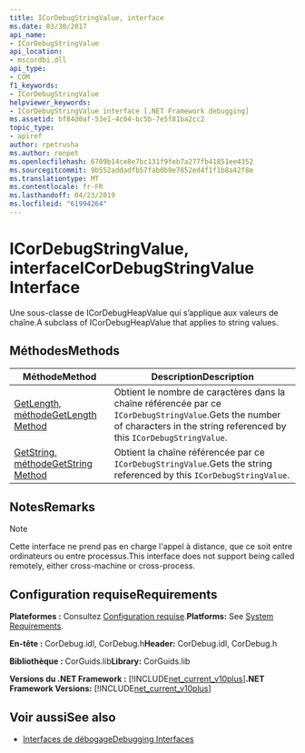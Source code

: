 ```yaml
---
title: ICorDebugStringValue, interface
ms.date: 03/30/2017
api_name:
- ICorDebugStringValue
api_location:
- mscordbi.dll
api_type:
- COM
f1_keywords:
- ICorDebugStringValue
helpviewer_keywords:
- ICorDebugStringValue interface [.NET Framework debugging]
ms.assetid: bf84d0af-53e1-4c04-bc5b-7e5f81ba2cc2
topic_type:
- apiref
author: rpetrusha
ms.author: ronpet
ms.openlocfilehash: 6709b14ce8e7bc131f9feb7a277fb41851ee4352
ms.sourcegitcommit: 9b552addadfb57fab0b9e7852ed4f1f1b8a42f8e
ms.translationtype: MT
ms.contentlocale: fr-FR
ms.lasthandoff: 04/23/2019
ms.locfileid: "61994264"
---
```

# <a name="icordebugstringvalue-interface"></a><span data-ttu-id="d8589-102">ICorDebugStringValue, interface</span><span class="sxs-lookup"><span data-stu-id="d8589-102">ICorDebugStringValue Interface</span></span>
<span data-ttu-id="d8589-103">Une sous-classe de ICorDebugHeapValue qui s’applique aux valeurs de chaîne.</span><span class="sxs-lookup"><span data-stu-id="d8589-103">A subclass of ICorDebugHeapValue that applies to string values.</span></span>  
  
## <a name="methods"></a><span data-ttu-id="d8589-104">Méthodes</span><span class="sxs-lookup"><span data-stu-id="d8589-104">Methods</span></span>  
  
|<span data-ttu-id="d8589-105">Méthode</span><span class="sxs-lookup"><span data-stu-id="d8589-105">Method</span></span>|<span data-ttu-id="d8589-106">Description</span><span class="sxs-lookup"><span data-stu-id="d8589-106">Description</span></span>|  
|------------|-----------------|  
|[<span data-ttu-id="d8589-107">GetLength, méthode</span><span class="sxs-lookup"><span data-stu-id="d8589-107">GetLength Method</span></span>](../../../../docs/framework/unmanaged-api/debugging/icordebugstringvalue-getlength-method.md)|<span data-ttu-id="d8589-108">Obtient le nombre de caractères dans la chaîne référencée par ce `ICorDebugStringValue`.</span><span class="sxs-lookup"><span data-stu-id="d8589-108">Gets the number of characters in the string referenced by this `ICorDebugStringValue`.</span></span>|  
|[<span data-ttu-id="d8589-109">GetString, méthode</span><span class="sxs-lookup"><span data-stu-id="d8589-109">GetString Method</span></span>](../../../../docs/framework/unmanaged-api/debugging/icordebugstringvalue-getstring-method.md)|<span data-ttu-id="d8589-110">Obtient la chaîne référencée par ce `ICorDebugStringValue`.</span><span class="sxs-lookup"><span data-stu-id="d8589-110">Gets the string referenced by this `ICorDebugStringValue`.</span></span>|  
  
## <a name="remarks"></a><span data-ttu-id="d8589-111">Notes</span><span class="sxs-lookup"><span data-stu-id="d8589-111">Remarks</span></span>  
  
> [!NOTE]
>  <span data-ttu-id="d8589-112">Cette interface ne prend pas en charge l'appel à distance, que ce soit entre ordinateurs ou entre processus.</span><span class="sxs-lookup"><span data-stu-id="d8589-112">This interface does not support being called remotely, either cross-machine or cross-process.</span></span>  
  
## <a name="requirements"></a><span data-ttu-id="d8589-113">Configuration requise</span><span class="sxs-lookup"><span data-stu-id="d8589-113">Requirements</span></span>  
 <span data-ttu-id="d8589-114">**Plateformes :** Consultez [Configuration requise](../../../../docs/framework/get-started/system-requirements.md).</span><span class="sxs-lookup"><span data-stu-id="d8589-114">**Platforms:** See [System Requirements](../../../../docs/framework/get-started/system-requirements.md).</span></span>  
  
 <span data-ttu-id="d8589-115">**En-tête :** CorDebug.idl, CorDebug.h</span><span class="sxs-lookup"><span data-stu-id="d8589-115">**Header:** CorDebug.idl, CorDebug.h</span></span>  
  
 <span data-ttu-id="d8589-116">**Bibliothèque :** CorGuids.lib</span><span class="sxs-lookup"><span data-stu-id="d8589-116">**Library:** CorGuids.lib</span></span>  
  
 <span data-ttu-id="d8589-117">**Versions du .NET Framework :** [!INCLUDE[net_current_v10plus](../../../../includes/net-current-v10plus-md.md)]</span><span class="sxs-lookup"><span data-stu-id="d8589-117">**.NET Framework Versions:** [!INCLUDE[net_current_v10plus](../../../../includes/net-current-v10plus-md.md)]</span></span>  
  
## <a name="see-also"></a><span data-ttu-id="d8589-118">Voir aussi</span><span class="sxs-lookup"><span data-stu-id="d8589-118">See also</span></span>

- [<span data-ttu-id="d8589-119">Interfaces de débogage</span><span class="sxs-lookup"><span data-stu-id="d8589-119">Debugging Interfaces</span></span>](../../../../docs/framework/unmanaged-api/debugging/debugging-interfaces.md)
